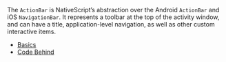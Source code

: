 The `ActionBar` is NativeScript’s abstraction over the Android `ActionBar` and iOS `NavigationBar`. 
It represents a toolbar at the top of the activity window, and can have a title, 
application-level navigation, as well as other custom interactive items.

* [Basics](#basics)
* [Code Behind](#code-behind)